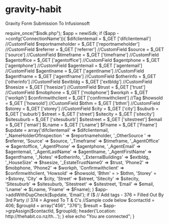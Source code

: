gravity-habit
=============

Gravity Form Submission To Infusionsoft 

<?php>
require_once("$isdk.php");

$app = newiSdk;

if ($app ->confg('ConnectionName')){


$difclientemail = $_GET ['difclientemail'] //CustomField
$reportnameholder = $_GET ['reportnameholder'] //CustomField
$referrer = $_GET ['referrer'] //CustomField
$source = $_GET ['source'] //CustomField
$timeframe = $_GET ['timeframe'] //CustomField
$agentoffice = $_GET ['agentoffice'] //CustomField
$agentphone = $_GET ['agentphone'] //CustomField
$agentemail = $_GET ['agentemail'] //CustomField
$agentlname = $_GET ['agentlname'] //CustomField
$agentfname = $_GET ['agentfname'] //CustomField
$otherinfo = $_GET ['otherinfo'] //CustomField
$extbldg = $_GET ['extbldg'] //CustomField
$hsesize = $_GET ['hsesize'] //CustomField
$trust = $_GET ['trust'] //CustomField
$mobphone = $_GET ['mobphone'] 
$workph = $_GET ['workph']
$confirmwithclient = $_GET ['confirmwithclient'] //Tag
$howsold = $_GET ['howsold'] //CustomField
$bthm = $_GET ['bthm'] //CustomField
$storey = $_GET ['storey'] //CustomField
$city = $_GET ['city'] 
$suburb = $_GET ['suburb'] 
$street = $_GET ['street']
$sitecity = $_GET ['sitecity']
$sitesuburb = $_GET ['sitesuburb']
$sitestreet = $_GET ['sitestreet']
$email = $_GET ['email']
$Lname = $_GET ['Lname']
$Fname = $_GET ['Fname']


$update = array('difclientemail' => $difclientemail, '_NameHolderOfInspection ' => $reportnameholder, 
				'_OtherSource ' => $referrer, 'Source' => $source, '_Timeframe' => $timeframe,
			    '_AgentOffice' => $agentoffice, '_AgentPhone' => $agentphone, '_AgentEmail' => $agentemail,
			    '_AgentLastName' => $agentlname, '_AgentFirstName' => $agentfname, '_Notes' =>$otherinfo,
			    '_ExternalBuildings' => $extbldg, '_HouseSize' => $hsesize, '_EstateTrustName0' => $trust, 'Phone2' => $mobphone,
			    'Phone2' => $workph, 'Confirmwithclient' => $confirmwithclient, 'Howsold' => $howsold,
			    'Bthm' = > $bthm, 'Storey' = >$storey, 'City' => $city, 'Street' => $street, 'Sitecity' => $sitecity,
			    'Sitesuburb' => $sitesuburb, 'Sitestreet' => $sitestreet, 'Email' => $email, 'Lname' => $Lname, 'Fname' => $Fname);
			    )


$app->addWithDupCheck($update, 'Email');





if ($






// Add tags -  376 = Filled Out By 3rd Party
// 374 = Agreed To T & C's

//Sample code below
$contactId = 406;
$groupId = array("456", "376");

$result = $app->grpAssign($contactId, $groupId);

header('Location: http://thehabit.co.nz/th...');

} else

echo "You are connected";

}
